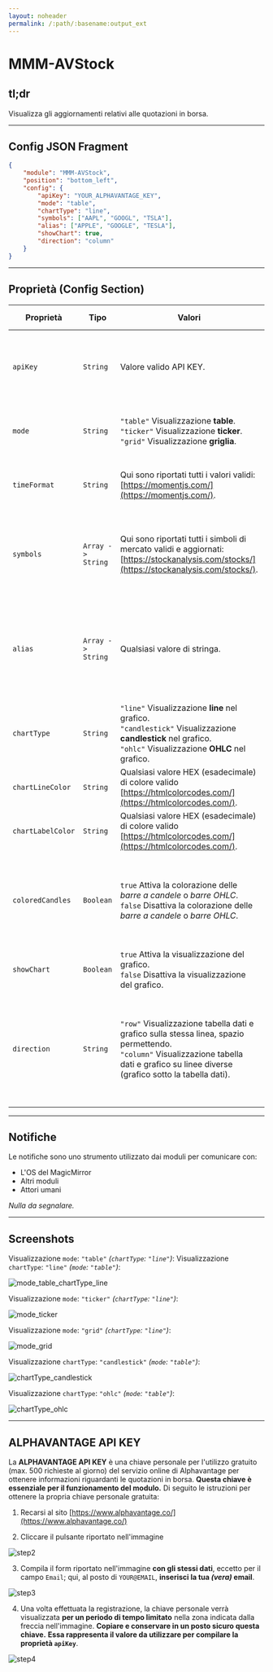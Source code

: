 ```yaml
---
layout: noheader
permalink: /:path/:basename:output_ext
---
```


# MMM-AVStock

## tl;dr

Visualizza gli aggiornamenti relativi alle quotazioni in borsa.

---

## Config JSON Fragment

```json
{
    "module": "MMM-AVStock",
    "position": "bottom_left",
    "config": {
        "apiKey": "YOUR_ALPHAVANTAGE_KEY",
        "mode": "table",
        "chartType": "line",
        "symbols": ["AAPL", "GOOGL", "TSLA"],
        "alias": ["APPLE", "GOOGLE", "TESLA"],
        "showChart": true,
        "direction": "column"
    }
}
```

---

## Proprietà (Config Section)

| Proprietà         | Tipo              | Valori                                                                                                                                                                                          | Valore Default              | Inderogabilità | Descrizione                                                                                                                       |
| ----------------- | ----------------- | ----------------------------------------------------------------------------------------------------------------------------------------------------------------------------------------------- | --------------------------- | -------------- | --------------------------------------------------------------------------------------------------------------------------------- |
| `apiKey`          | `String`          | Valore valido API KEY.                                                                                                                                                                          | `---`                       | `REQUIRED`     | La tua API KEY gratuita per l'utilizzo del servizio. _Vedi sotto per maggiori dettagli._                                          |
| `mode`            | `String`          | `"table"` Visualizzazione __table__. <br> `"ticker"` Visualizzazione __ticker__. <br> `"grid"` Visualizzazione __griglia__.                                                                     | `"table"`                   | `OPTIONAL`     | _Vedi sotto_ per confrontare i diversi aspetti di visualizzazione.                                                                |
| `timeFormat`      | `String`          | Qui sono riportati tutti i valori validi: [https://momentjs.com/](https://momentjs.com/).                                                                                                       | `"DD-MM HH:mm"`             | `OPTIONAL`     | Formato di visualizzazione del tempo (Data e / o Ora).                                                                            |
| `symbols`         | `Array -> String` | Qui sono riportati tutti i simboli di mercato validi e aggiornati: [https://stockanalysis.com/stocks/](https://stockanalysis.com/stocks/).                                                      | `["AAPL", "GOOGL", "TSLA"]` | `OPTIONAL`     | Simboli di mercato di cui tenere traccia. __Questa proprietà è parallela alla proprietà `alias`__.                                |
| `alias`           | `Array -> String` | Qualsiasi valore di stringa.                                                                                                                                                                    | `[]`                        | `OPTIONAL`     | Alias per (sostituire) il _vero_ nome dei simboli di mercato. __Questa proprietà è parallela alla proprietà `symbols`__.          |
| `chartType`       | `String`          | `"line"` Visualizzazione __line__ nel grafico. <br> `"candlestick"` Visualizzazione __candlestick__ nel grafico. <br> `"ohlc"` Visualizzazione __OHLC__ nel grafico.                            | `"line"`                    | `OPTIONAL`     | _Vedi sotto_ per confrontare i diversi aspetti di visualizzazione.                                                                |
| `chartLineColor`  | `String`          | Qualsiasi valore HEX (esadecimale) di colore valido [https://htmlcolorcodes.com/](https://htmlcolorcodes.com/).                                                                                 | `"#eee"`                    | `OPTIONAL`     | Colore delle linee del grafico.                                                                                                   |
| `chartLabelColor` | `String`          | Qualsiasi valore HEX (esadecimale) di colore valido [https://htmlcolorcodes.com/](https://htmlcolorcodes.com/).                                                                                 | `"#eee"`                    | `OPTIONAL`     | Colore delle etichette del grafico.                                                                                               |
| `coloredCandles`  | `Boolean`         | `true` Attiva la colorazione delle _barre a candele_ o _barre OHLC_. <br> `false` Disattiva la colorazione delle _barre a candele_ o _barre OHLC_.                                              | `true`                      | `OPTIONAL`     | Attiva la colorazione delle _barre a candele_ o _barre OHLC_ _(la differenza è dettata dalla proprietà `chartType`)_.             |
| `showChart`       | `Boolean`         | `true` Attiva la visualizzazione del grafico. <br> `false` Disattiva la visualizzazione del grafico.                                                                                            | `true`                      | `OPTIONAL`     | Attiva la visualizzazione del grafico.                                                                                            |
| `direction`       | `String`          | `"row"` Visualizzazione tabella dati e grafico sulla stessa linea, spazio permettendo. <br> `"column"` Visualizzazione tabella dati e grafico su linee diverse (grafico sotto la tabella dati). | `"row"`                     | `OPTIONAL`     | Specifica la modalità di impaginazione per tabella dati e grafico. __E' fortemente consigliato NON modificare questa proprietà!__ |

---

## Notifiche

Le notifiche sono uno strumento utilizzato dai moduli per comunicare con:

- L'OS del MagicMirror
- Altri moduli
- Attori umani

_Nulla da segnalare._

---

## Screenshots

Visualizzazione `mode`: `"table"` _(`chartType`: `"line"`)_:
Visualizzazione `chartType`: `"line"` _(`mode`: `"table"`)_:

![mode_table_chartType_line](../../../assets/MMM-AVStock/mode_table_chartType_line.PNG)

Visualizzazione `mode`: `"ticker"` _(`chartType`: `"line"`)_:

![mode_ticker](../../../assets/MMM-AVStock/mode_ticker.gif)

Visualizzazione `mode`: `"grid"` _(`chartType`: `"line"`)_:

![mode_grid](../../../assets/MMM-AVStock/mode_grid.PNG)

Visualizzazione `chartType`: `"candlestick"` _(`mode`: `"table"`)_:

![chartType_candlestick](../../../assets/MMM-AVStock/chartType_candlestick.PNG)

Visualizzazione `chartType`: `"ohlc"` _(`mode`: `"table"`)_:

![chartType_ohlc](../../../assets/MMM-AVStock/chartType_ohlc.PNG)

---

## ALPHAVANTAGE API KEY

La __ALPHAVANTAGE API KEY__ è una chiave personale per l'utilizzo gratuito (max. 500 richieste al giorno)
del servizio online di Alphavantage per ottenere informazioni riguardanti le
quotazioni in borsa. __Questa chiave è essenziale per il funzionamento del modulo.__
Di seguito le istruzioni per ottenere la propria chiave personale gratuita:

1. Recarsi al sito [https://www.alphavantage.co/](https://www.alphavantage.co/)

2. Cliccare il pulsante riportato nell'immagine

![step2](../../../assets/MMM-AVStock/step2.PNG)

3. Compila il form riportato nell'immagine __con gli stessi dati__, eccetto
   per il campo `Email`; qui, al posto di `YOUR@EMAIL`, __inserisci la tua _(vera)_ email__.

![step3](../../../assets/MMM-AVStock/step3.PNG)

4. Una volta effettuata la registrazione, la chiave personale verrà visualizzata
   __per un periodo di tempo limitato__ nella zona indicata dalla freccia
   nell'immagine. __Copiare e conservare in un posto sicuro questa chiave.__
   __Essa rappresenta il valore da utilizzare per compilare la proprietà `apiKey`__.

![step4](../../../assets/MMM-AVStock/step4.png)
